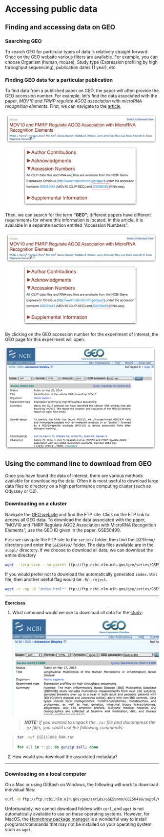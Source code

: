 # Accessing public data

## Finding and accessing data on GEO

### Searching GEO

To search GEO for particular types of data is relatively straight forward. Once on the GEO website various filters are available. For example, you can choose Organism (human, mouse), Study type (Expression profiling by high throughput sequencing), publication dates (1 year), etc.

### Finding GEO data for a particular publication

To find data from a published paper on GEO, the paper will often provide the GEO accession number. For example, let's find the data associated with the paper, *MOV10 and FRMP regulate AGO2 association with microRNA recognition elements*. First, we can navigate to the [article](http://tinyurl.com/mov10-paper).

<img src="../img/mov10_accession.png" width="500">

Then, we can search for the term **"GEO"**; different papers have different requirements for where this information is located. In this article, it is available in a separate section entitled "Accession Numbers".

<img src="../img/mov10_accession.png" width="500">

By clicking on the GEO accession number for the experiment of interest, the GEO page for this experiment will open.

<img src="../img/mov10_geo.png" width="500">



## Using the command line to download from GEO

Once you have found the data of interest, there are various methods available for downloading the data. Often it is most useful to download large data files to directory on a high performance computing cluster (such as Odyssey or O2).

### Downloading on a cluster

Navigate the [GEO website](https://www.ncbi.nlm.nih.gov/geo/) and find the FTP site. Click on the FTP link to access all GEO data. To download the data associated with the paper, "MOV10 and FMRP Regulate AGO2 Association with MicroRNA Recognition Elements", use the GEO ID given in the paper, GSE50499.

First we navigate the FTP site to the `series/` folder, then find the `GSE50nnn/` directory and enter the `GSE50499/` folder. The data files available are in the `suppl/` directory. If we choose to download all data, we can download the entire directory

```bash
wget --recursive --no-parent ftp://ftp.ncbi.nlm.nih.gov/geo/series/GSE50nnn/GSE50499/suppl/
```

If you would prefer not to download the automatically generated `index.html` file, then another useful flag would be `-R`/`--reject`.

```bash
wget -r -np -R "index.html*" ftp://ftp.ncbi.nlm.nih.gov/geo/series/GSE50nnn/GSE50499/suppl/
```

***

**Exercises**

1. What command would we use to download all data for the [study](https://www.ncbi.nlm.nih.gov/geo/query/acc.cgi?acc=GSE111889): 

	<img src="../img/study_exercise_head.png" width="500">
	

	>_**NOTE:** If you wanted to unpack the `.tar` file and decompress the `.gz` files, you could use the following commands:_
>
>```bash
>tar -xvf GSE111889_RAW.tar 
>
>for all in *.gz; do gunzip $all; done
>```


2. How would you download the associated metadata?


***

### Downloading on a local computer

On a Mac or using GitBash on Windows, the following will work to download individual files:

```bash
curl -O ftp://ftp.ncbi.nlm.nih.gov/geo/series/GSE50nnn/GSE50499/suppl/GSE50499_GEO_Ceman_counts.txt.gz
```

Unfortunately, we cannot download folders with `curl`, and `wget` is not automatically available to use on these operating systems. However, for MacOS, the [Homebrew package manager](https://brew.sh/) is a wonderful way to install programs/commands that may not be installed on your operating system, such as `wget`.
